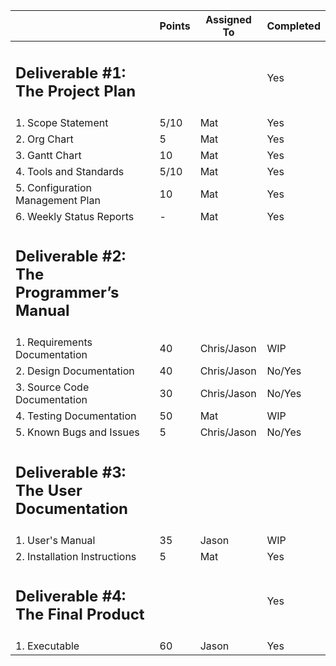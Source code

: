 ||Points|Assigned To|Completed|
| - | - | - |-|
|<h2>Deliverable #1: The Project Plan</h2>|||Yes|
|1. Scope Statement|5/10|Mat|Yes|
|2. Org Chart|5|Mat|Yes|
|3. Gantt Chart|10|Mat|Yes|
|4. Tools and Standards|5/10|Mat|Yes|
|5. Configuration Management Plan|10|Mat|Yes|
|6. Weekly Status Reports|-|Mat|Yes|
|<h2>Deliverable #2: The Programmer’s Manual</h2>||||
|1. Requirements Documentation|40|Chris/Jason|WIP|
|2. Design Documentation|40|Chris/Jason|No/Yes|
|3. Source Code Documentation|30|Chris/Jason|No/Yes|
|4. Testing Documentation|50|Mat|WIP|
|5. Known Bugs and Issues|5|Chris/Jason|No/Yes|
|<h2>Deliverable #3: The User Documentation</h2>||||
|1. User's Manual|35|Jason|WIP|
|2. Installation Instructions|5|Mat|Yes|
|<h2>Deliverable #4: The Final Product</h2>|||Yes|
|1. Executable|60|Jason|Yes|
